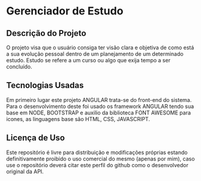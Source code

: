 # Gerenciador de Estudo

## Descrição do Projeto
O projeto visa que o usuário consiga ter visão clara e objetiva de como está a sua evolução pessoal dentro de um planejamento de um determinado estudo. Estudo se refere a um curso ou algo que exija tempo a ser concluído.

## Tecnologias Usadas
Em primeiro lugar este projeto ANGULAR trata-se do front-end do sistema. Para o desenvolvimento deste foi usado os framework ANGULAR tendo sua base em NODE, BOOTSTRAP e auxilio da biblioteca FONT AWESOME para icones, as linguagens base são HTML, CSS, JAVASCRIPT.

## Licença de Uso
Este repositório é livre para distribuição e modificações próprias estando definitivamente proibido o uso comercial do mesmo (apenas por mim), caso use o repositório deverá citar este perfil do github como o desenvolvedor original da API.
